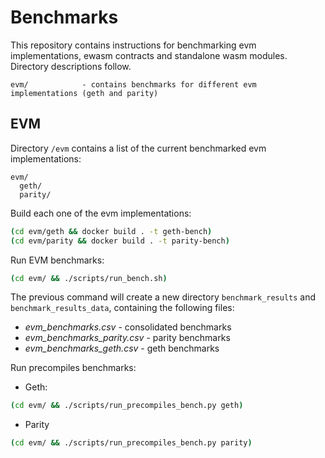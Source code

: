 # Benchmarks

This repository contains instructions for benchmarking evm implementations, ewasm contracts and standalone wasm modules. Directory descriptions follow.

```
evm/            - contains benchmarks for different evm implementations (geth and parity)
```

## EVM

Directory `/evm` contains a list of the current benchmarked evm implementations:

```
evm/
  geth/
  parity/
```

Build each one of the evm implementations:

```bash
(cd evm/geth && docker build . -t geth-bench)
(cd evm/parity && docker build . -t parity-bench)
```

Run EVM benchmarks:

```bash
(cd evm/ && ./scripts/run_bench.sh)
```

The previous command will create a new directory `benchmark_results` and `benchmark_results_data`, containing the following files:

- _evm_benchmarks.csv_ - consolidated benchmarks
- _evm_benchmarks_parity.csv_ - parity benchmarks
- _evm_benchmarks_geth.csv_ - geth benchmarks

Run precompiles benchmarks:

- Geth:
```bash
(cd evm/ && ./scripts/run_precompiles_bench.py geth)
```

- Parity
```bash
(cd evm/ && ./scripts/run_precompiles_bench.py parity)
```
